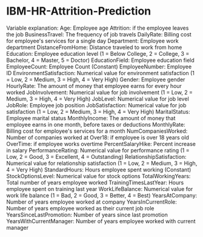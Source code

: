 # IBM-HR-Attrition-Prediction

Variable explanation:
Age: Employee age
Attrition: if the employee leaves the job
BusinessTravel: The frequency of job travels
DailyRate: Billing cost for employee's services for a single day
Department: Employee work department
DistanceFromHome: Distance traveled to work from home
Education: Employee education level (1 = Below College, 2 = College, 3 = Bachelor, 4 = Master, 5 = Doctor)
EducationField: Employee education field
EmployeeCount: Employee Count (Constant)
EmployeeNumber: Employee ID
EnvironmentSatisfaction: Numerical value for environment satisfaction (1 = Low, 2 = Medium, 3 = High, 4 = Very High)
Gender: Employee gender
HourlyRate: The amount of money that employee earns for every hour worked
JobInvolvement: Numerical value for job involvement (1 = Low, 2 = Medium, 3 = High, 4 = Very High)
JobLevel: Numerical value for job level
JobRole: Employee job position
JobSatisfaction: Numerical value for job satisfaction (1 = Low, 2 = Medium, 3 = High, 4 = Very High)
MaritalStatus: Employee marital status
MonthlyIncome: The amount of money that employee earns in one month, before taxes or deductions
MonthlyRate: Billing cost for employee's services for a month
NumCompaniesWorked: Number of companies worked at
Over18: if employee is over 18 years old
OverTime: if employee works overtime
PercentSalaryHike: Percent increase in salary
PerformanceRating: Numerical value for performance rating (1 = Low, 2 = Good, 3 = Excellent, 4 = Outstanding)
RelationshipSatisfaction: Numerical value for relationship satisfaction (1 = Low, 2 = Medium, 3 = High, 4 = Very High)
StandardHours: Hours employee spent working (Constant)
StockOptionsLevel: Numerical value for stock options
TotalWorkingYears: Total number of years employee worked
TrainingTimesLastYear: Hours employee spent on training last year
WorkLifeBalance: Numerical value for work life balance (1 = Bad, 2 = Good, 3 = Better, 4 = Best)
YearsAtCompany: Number of years employee worked at company
YearsInCurrentRole: Number of years employee worked as their current job role
YearsSinceLastPromotion: Number of years since last promotion
YearsWithCurrentManager: Number of years employee worked with current manager
